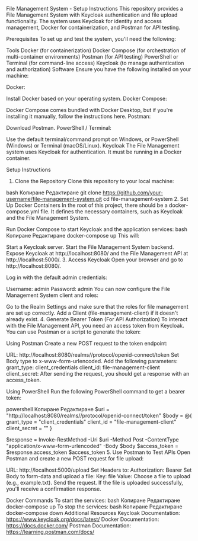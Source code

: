 File Management System - Setup Instructions
This repository provides a File Management System with Keycloak authentication and file upload functionality. The system uses Keycloak for identity and access management, Docker for containerization, and Postman for API testing.

Prerequisites
To set up and test the system, you'll need the following:

Tools
Docker (for containerization)
Docker Compose (for orchestration of multi-container environments)
Postman (for API testing)
PowerShell or Terminal (for command-line access)
Keycloak (to manage authentication and authorization)
Software
Ensure you have the following installed on your machine:

Docker:

Install Docker based on your operating system.
Docker Compose:

Docker Compose comes bundled with Docker Desktop, but if you're installing it manually, follow the instructions here.
Postman:

Download Postman.
PowerShell / Terminal:

Use the default terminal/command prompt on Windows, or PowerShell (Windows) or Terminal (macOS/Linux).
Keycloak
The File Management system uses Keycloak for authentication. It must be running in a Docker container.

Setup Instructions
1. Clone the Repository
Clone this repository to your local machine:

bash
Копиране
Редактиране
git clone https://github.com/your-username/file-management-system.git
cd file-management-system
2. Set Up Docker Containers
In the root of this project, there should be a docker-compose.yml file. It defines the necessary containers, such as Keycloak and the File Management System.

Run Docker Compose to start Keycloak and the application services:
bash
Копиране
Редактиране
docker-compose up
This will:

Start a Keycloak server.
Start the File Management System backend.
Expose Keycloak at http://localhost:8080/ and the File Management API at http://localhost:5000/.
3. Access Keycloak
Open your browser and go to http://localhost:8080/.

Log in with the default admin credentials:

Username: admin
Password: admin
You can now configure the File Management System client and roles:

Go to the Realm Settings and make sure that the roles for file management are set up correctly.
Add a Client (file-management-client) if it doesn't already exist.
4. Generate Bearer Token (For API Authorization)
To interact with the File Management API, you need an access token from Keycloak. You can use Postman or a script to generate the token:

Using Postman
Create a new POST request to the token endpoint:

URL: http://localhost:8080/realms/<realm-name>/protocol/openid-connect/token
Set Body type to x-www-form-urlencoded.
Add the following parameters:
grant_type: client_credentials
client_id: file-management-client
client_secret: <your-client-secret>
After sending the request, you should get a response with an access_token.

Using PowerShell
Run the following PowerShell command to get a bearer token:

powershell
Копиране
Редактиране
$uri = "http://localhost:8080/realms/<realm-name>/protocol/openid-connect/token"
$body = @{
    grant_type    = "client_credentials"
    client_id     = "file-management-client"
    client_secret = "<your-client-secret>"
}

$response = Invoke-RestMethod -Uri $uri -Method Post -ContentType "application/x-www-form-urlencoded" -Body $body
$access_token = $response.access_token
$access_token
5. Use Postman to Test APIs
Open Postman and create a new POST request for file upload:

URL: http://localhost:5000/upload
Set Headers to:
Authorization: Bearer <your-access-token>
Set Body to form-data and upload a file:
Key: file
Value: Choose a file to upload (e.g., example.txt).
Send the request. If the file is uploaded successfully, you'll receive a confirmation response.

Docker Commands
To start the services:
bash
Копиране
Редактиране
docker-compose up
To stop the services:
bash
Копиране
Редактиране
docker-compose down
Additional Resources
Keycloak Documentation: https://www.keycloak.org/docs/latest/
Docker Documentation: https://docs.docker.com/
Postman Documentation: https://learning.postman.com/docs/